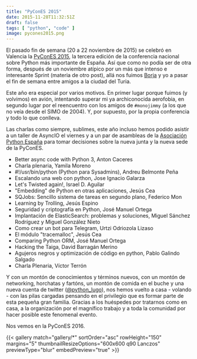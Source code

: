 ```yaml
---
title: "PyConES 2015"
date: 2015-11-28T11:32:51Z
draft: false
tags: [ "python", "code" ]
image: pycones2015.png
---
```


<p>El pasado fin de semana (20 a 22 noviembre de 2015) se celebr&oacute; en Valencia la <a href="http://2015.es.pycon.org/es/">PyConES 2015</a>, la tercera edici&oacute;n de la conferencia nacional sobre Python m&aacute;s importante de Espa&ntilde;a. As&iacute; que como no pod&iacute;a ser de otra forma, despu&eacute;s de un noviembre at&iacute;pico por un m&aacute;s que intenso e interesante Sprint (materia de otro post), all&aacute; nos fuimos <a href="http://blog.e-shell.org/">Borja</a> y yo a pasar el fin de semana entre amigos a la ciudad del Turia.</p>
<p>Este a&ntilde;o era especial por varios motivos. En primer lugar porque fuimos (y volvimos) en avi&oacute;n, intentando superar mi ya archiconocida aerofobia, en segundo lugar por el reencuentro con los amigos de <code>#monojimmy</code> (a los que no ve&iacute;a desde el SIMO de 2004). Y, por supuesto, por la propia conferencia y todo lo que conlleva.</p>
<p>Las charlas como siempre, sublimes, este a&ntilde;o incluso hemos podido asistir a un taller de AsyncIO el viernes y a un par de asambleas de la <a href="http://www.es.python.org/">Asociaci&oacute;n Python Espa&ntilde;a</a> para tomar decisiones sobre la nueva junta y la nueva sede de la PyConES.</p>
<ul>
<li>Better async code with Python 3, Anton Caceres</li>
<li>Charla plenaria, Yamila Moreno</li>
<li>#!/usr/bin/python (Python para Sysadmins), Andreu Belmonte Pe&ntilde;a</li>
<li>Escalando una web con python, Jose Ignacio Galarza</li>
<li>Let's Twisted again!, Israel D. Aguilar</li>
<li>"Embedding" de Python en otras aplicaciones, Jes&uacute;s Cea</li>
<li>SQJobs: Sencillo sistema de tareas en segundo plano, Federico Mon</li>
<li>Learning by Trolling, Jes&uacute;s Espino</li>
<li>Seguridad y criptograf&iacute;a en Python, Jos&eacute; Manuel Ortega</li>
<li>Implantaci&oacute;n de ElasticSearch: problemas y soluciones, Miguel S&aacute;nchez Rodr&iacute;guez y Miguel Gonz&aacute;lez Nieto</li>
<li>Como crear un bot para Telegram, Urtzi Odriozola Lizaso</li>
<li>El m&oacute;dulo "tracemalloc", Jes&uacute;s Cea</li>
<li>Comparing Python ORM, Jos&eacute; Manuel Ortega</li>
<li>Hacking the Taiga, David Barrag&aacute;n Merino</li>
<li>Agujeros negros y optimizaci&oacute;n de c&oacute;digo en python, Pablo Galindo Salgado</li>
<li>Charla Plenaria, V&iacute;ctor Terr&oacute;n</li>
</ul>
<p>Y con un mont&oacute;n de conocimientos y t&eacute;rminos nuevos, con un mont&oacute;n de networking, horchatas y fart&oacute;ns, un mont&oacute;n de comida en el buche y una nueva cuenta de twitter (<a href="https://twitter.com/python_lugo">@python_lugo</a>), nos hemos vuelto a casa - volando - con las pilas cargadas pensando en el privilegio que es formar parte de esta peque&ntilde;a gran familia. Gracias a los hu&eacute;spedes por tratarnos como en casa, a la organizaci&oacute;n por el magn&iacute;fico trabajo y a toda la comunidad por hacer posible este fenomenal evento.</p>
<p>Nos vemos en la PyConES 2016.</p>

{{< gallery match="gallery/*" sortOrder="asc" rowHeight="150" margins="5" thumbnailResizeOptions="600x600 q90 Lanczos"  previewType="blur" embedPreview="true" >}}


